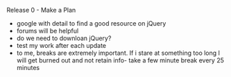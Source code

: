 Release 0 - Make a Plan

- google with detail to find a good resource on jQuery
- forums will be helpful
- do we need to downloan jQuery?
- test my work after each update
- to me, breaks are extremely important. If i stare at something too long I will get burned out and not retain info- take a few minute break every 25 minutes
